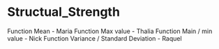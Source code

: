 # Structual_Strength
Function Mean - Maria
Function Max value - Thalia
Function Main / min value - Nick
Function Variance / Standard Deviation - Raquel
